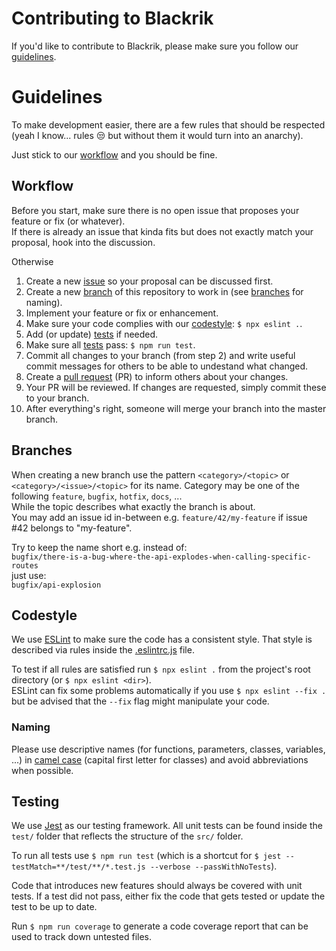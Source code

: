 # Contributing to Blackrik
If you'd like to contribute to Blackrik, please make sure you follow our [guidelines](#guidelines).

# Guidelines
To make development easier, there are a few rules that should be respected (yeah I know... rules 😒 but without them it would turn into an anarchy).

Just stick to our [workflow](#Workflow) and you should be fine.

## Workflow
Before you start, make sure there is no open issue that proposes your feature or fix (or whatever).  
If there is already an issue that kinda fits but does not exactly match your proposal, hook into the discussion.

Otherwise
1. Create a new [issue](https://guides.github.com/features/issues/) so your proposal can be discussed first.
2. Create a new [branch](https://docs.github.com/en/github/collaborating-with-issues-and-pull-requests/about-branches) of this repository to work in (see [branches](#Branches) for naming).
3. Implement your feature or fix or enhancement.
4. Make sure your code complies with our [codestyle](#codestyle): `$ npx eslint .`.
5. Add (or update) [tests](#testing) if needed.
6. Make sure all [tests](#testing) pass: `$ npm run test`.
7. Commit all changes to your branch (from step 2) and write useful commit messages for others to be able to undestand what changed.
8. Create a [pull request](https://docs.github.com/en/github/collaborating-with-issues-and-pull-requests/about-pull-requests) (PR) to inform others about your changes.
9. Your PR will be reviewed. If changes are requested, simply commit these to your branch.
10. After everything's right, someone will merge your branch into the master branch.

## Branches
When creating a new branch use the pattern `<category>/<topic>` or `<category>/<issue>/<topic>` for its name. Category may be one of the following `feature`, `bugfix`, `hotfix`, `docs`, ...  
While the topic describes what exactly the branch is about.  
You may add an issue id in-between e.g. `feature/42/my-feature` if issue #42 belongs to "my-feature".

Try to keep the name short e.g. instead of:  
`bugfix/there-is-a-bug-where-the-api-explodes-when-calling-specific-routes`  
just use:  
`bugfix/api-explosion`

## Codestyle
We use [ESLint](https://eslint.org/) to make sure the code has a consistent style. That style is described via rules inside the [.eslintrc.js](https://github.com/wesone/blackrik/blob/master/.eslintrc.js) file.

To test if all rules are satisfied run `$ npx eslint .` from the project's root directory (or `$ npx eslint <dir>`).  
ESLint can fix some problems automatically if you use `$ npx eslint --fix .` but be advised that the `--fix` flag might manipulate your code.

### Naming
Please use descriptive names (for functions, parameters, classes, variables, ...) in [camel case](https://en.wikipedia.org/wiki/Camel_case) (capital first letter for classes) and avoid abbreviations when possible.

## Testing
We use [Jest](https://jestjs.io/) as our testing framework. All unit tests can be found inside the `test/` folder that reflects the structure of the `src/` folder.

To run all tests use `$ npm run test` (which is a shortcut for `$ jest --testMatch=**/test/**/*.test.js --verbose --passWithNoTests`).

Code that introduces new features should always be covered with unit tests. If a test did not pass, either fix the code that gets tested or update the test to be up to date.

Run `$ npm run coverage` to generate a code coverage report that can be used to track down untested files.
